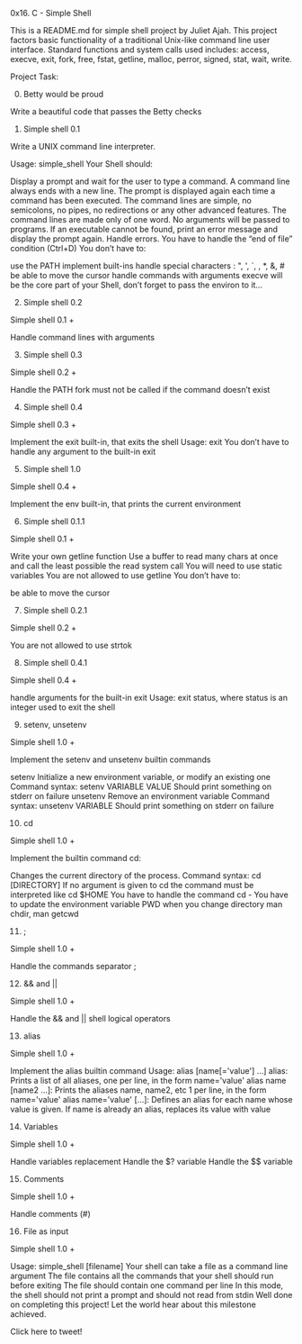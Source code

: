 0x16. C - Simple Shell

This is a README.md for simple shell project by Juliet Ajah.
This project factors basic functionality of a traditional Unix-like command line user interface. Standard functions and system calls used includes:
access, execve, exit, fork, free, fstat, getline, malloc, perror, signed, stat, wait, write.

Project Task:

0. Betty would be proud

Write a beautiful code that passes the Betty checks

1. Simple shell 0.1

Write a UNIX command line interpreter.

Usage: simple_shell
Your Shell should:

Display a prompt and wait for the user to type a command. A command line always ends with a new line.
The prompt is displayed again each time a command has been executed.
The command lines are simple, no semicolons, no pipes, no redirections or any other advanced features.
The command lines are made only of one word. No arguments will be passed to programs.
If an executable cannot be found, print an error message and display the prompt again.
Handle errors.
You have to handle the “end of file” condition (Ctrl+D)
You don’t have to:

use the PATH
implement built-ins
handle special characters : ", ', `, \, *, &, #
be able to move the cursor
handle commands with arguments
execve will be the core part of your Shell, don’t forget to pass the environ to it…

2. Simple shell 0.2

Simple shell 0.1 +

Handle command lines with arguments

3. Simple shell 0.3

Simple shell 0.2 +

Handle the PATH
fork must not be called if the command doesn’t exist

4. Simple shell 0.4

Simple shell 0.3 +

Implement the exit built-in, that exits the shell
Usage: exit
You don’t have to handle any argument to the built-in exit

5. Simple shell 1.0

Simple shell 0.4 +

Implement the env built-in, that prints the current environment

6. Simple shell 0.1.1

Simple shell 0.1 +

Write your own getline function
Use a buffer to read many chars at once and call the least possible the read system call
You will need to use static variables
You are not allowed to use getline
You don’t have to:

be able to move the cursor

7. Simple shell 0.2.1

Simple shell 0.2 +

You are not allowed to use strtok

8. Simple shell 0.4.1

Simple shell 0.4 +

handle arguments for the built-in exit
Usage: exit status, where status is an integer used to exit the shell

9. setenv, unsetenv

Simple shell 1.0 +

Implement the setenv and unsetenv builtin commands

setenv
Initialize a new environment variable, or modify an existing one
Command syntax: setenv VARIABLE VALUE
Should print something on stderr on failure
unsetenv
Remove an environment variable
Command syntax: unsetenv VARIABLE
Should print something on stderr on failure

10. cd

Simple shell 1.0 +

Implement the builtin command cd:

Changes the current directory of the process.
Command syntax: cd [DIRECTORY]
If no argument is given to cd the command must be interpreted like cd $HOME
You have to handle the command cd -
You have to update the environment variable PWD when you change directory
man chdir, man getcwd

11. ;

Simple shell 1.0 +

Handle the commands separator ;

12. && and ||

Simple shell 1.0 +

Handle the && and || shell logical operators

13. alias

Simple shell 1.0 +

Implement the alias builtin command
Usage: alias [name[='value'] ...]
alias: Prints a list of all aliases, one per line, in the form name='value'
alias name [name2 ...]: Prints the aliases name, name2, etc 1 per line, in the form name='value'
alias name='value' [...]: Defines an alias for each name whose value is given. If name is already an alias, replaces its value with value

14. Variables

Simple shell 1.0 +

Handle variables replacement
Handle the $? variable
Handle the $$ variable

15. Comments

Simple shell 1.0 +

Handle comments (#)

16. File as input

Simple shell 1.0 +

Usage: simple_shell [filename]
Your shell can take a file as a command line argument
The file contains all the commands that your shell should run before exiting
The file should contain one command per line
In this mode, the shell should not print a prompt and should not read from stdin
Well done on completing this project! Let the world hear about this milestone achieved.

Click here to tweet!
